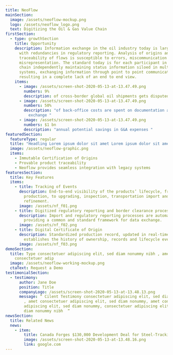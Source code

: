 ```yaml
---
title: NeoFlow
mainSection:
  image: /assets/neoflow-mockup.png
  logo: /assets/neoflow_logo.png
  text: Digitizing the Oil & Gas Value Chain
firstSection:
  - type: growthSection
    title: Opportunity
    description: Information exchange in the oil industry today is largely manual,
      with redundancies in regulatory reporting. Analysis of origins and
      traceability of flows is susceptible to errors, miscommunication and
      misrepresentation. The standard today is for each participant in the value
      chain independently maintaining status information siloed in multiple
      systems, exchanging information through point to point communications,
      resulting in a complete lack of an end to end view.
    items:
      - image: /assets/screen-shot-2020-05-13-at-13.47.49.png
        numbers: 9%
        description: of cross-border global oil shipments gets disputed
      - image: /assets/screen-shot-2020-05-13-at-13.47.49.png
        numbers: 50%
        description: "of back-office costs are spent on documentation and information
          exchange "
      - image: /assets/screen-shot-2020-05-13-at-13.47.49.png
        numbers: $1 bn
        description: "annual potential savings in G&A expenses "
featuredSection:
  featureType: regular
  title: "Headling Lorem ipsum dolor sit amet Lorem ipsum dolor sit amet "
  image: /assets/neoflow-graphic.png
  items:
    - Immutable Certification of Origins
    - Provable product traceability
    - Neoflow provides seamless integration with legacy systems
featuresSection:
  title: Key Features
  items:
    - title: Tracking of Events
      description: End-to-end visibility of the products’ lifecycle, from wellhead
        production, to upgrading, inspection, transportation import and
        refinement.
      image: /assets/nf_f01.png
    - title: Digitized regulatory reporting and border clearance process
      description: Import and regulatory reporting processes are automatized, by
        providing a common and standard framework for data exchange.
      image: /assets/nf_f02.png
    - title: Digital Certificate of Origin
      description: Standardized production record, updated in real-time that
        establishes the history of ownership, records and lifecycle events.
      image: /assets/nf_f03.png
demoSection:
  title: Type consectetuer adipiscing elit, sed diam nonummy nibh , amet
    consectetuer adip
  image: /assets/neoflow-working-mockup.png
  ctaText: Request a Demo
testimonialSection:
  - testimony:
      author: Jane Doe
      position: Title
      companyLogo: /assets/screen-shot-2020-05-13-at-13.48.13.png
      message: “ Cilent Testimony consectetuer adipiscing elit, sed diam nonummy nibh
        , amet consectetuer adipiscing elit, sed diam nonummy, amet consectetuer
        adipiscing elit, sed diam nonummy, consectetuer adipiscing elit, sed
        diam nonummy nibh  “
newsSection:
  title: Related News
  news:
    - item:
        title: Canada Forges $130,000 Development Deal for Steel-Tracking Blockchain
        image: /assets/screen-shot-2020-05-13-at-13.48.16.png
        link: google.com
---
```

